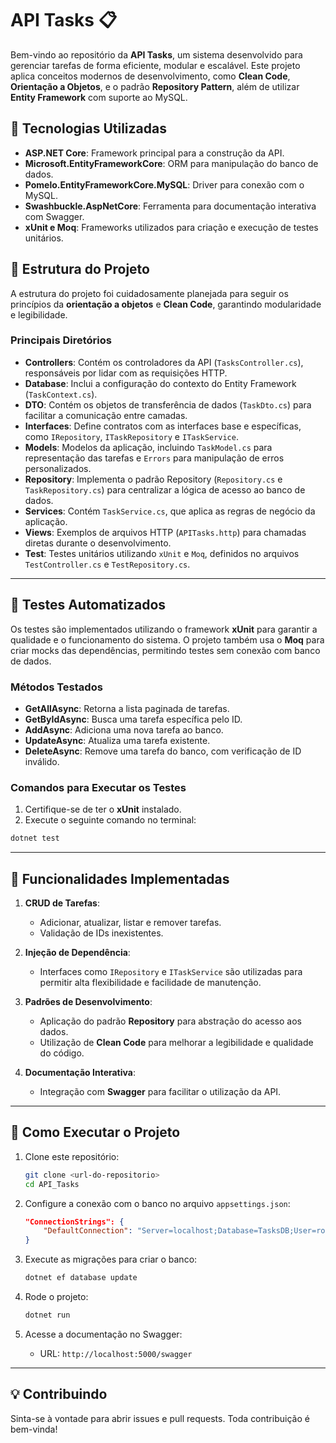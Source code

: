 # API Tasks 📋

Bem-vindo ao repositório da **API Tasks**, um sistema desenvolvido para gerenciar tarefas de forma eficiente, modular e escalável. Este projeto aplica conceitos modernos de desenvolvimento, como **Clean Code**, **Orientação a Objetos**, e o padrão **Repository Pattern**, além de utilizar **Entity Framework** com suporte ao MySQL.

## 🔧 Tecnologias Utilizadas

- **ASP.NET Core**: Framework principal para a construção da API.
- **Microsoft.EntityFrameworkCore**: ORM para manipulação do banco de dados.
- **Pomelo.EntityFrameworkCore.MySQL**: Driver para conexão com o MySQL.
- **Swashbuckle.AspNetCore**: Ferramenta para documentação interativa com Swagger.
- **xUnit e Moq**: Frameworks utilizados para criação e execução de testes unitários.

## 📂 Estrutura do Projeto

A estrutura do projeto foi cuidadosamente planejada para seguir os princípios da **orientação a objetos** e **Clean Code**, garantindo modularidade e legibilidade.

### **Principais Diretórios**

- **Controllers**: Contém os controladores da API (`TasksController.cs`), responsáveis por lidar com as requisições HTTP.
- **Database**: Inclui a configuração do contexto do Entity Framework (`TaskContext.cs`).
- **DTO**: Contém os objetos de transferência de dados (`TaskDto.cs`) para facilitar a comunicação entre camadas.
- **Interfaces**: Define contratos com as interfaces base e específicas, como `IRepository`, `ITaskRepository` e `ITaskService`.
- **Models**: Modelos da aplicação, incluindo `TaskModel.cs` para representação das tarefas e `Errors` para manipulação de erros personalizados.
- **Repository**: Implementa o padrão Repository (`Repository.cs` e `TaskRepository.cs`) para centralizar a lógica de acesso ao banco de dados.
- **Services**: Contém `TaskService.cs`, que aplica as regras de negócio da aplicação.
- **Views**: Exemplos de arquivos HTTP (`APITasks.http`) para chamadas diretas durante o desenvolvimento.
- **Test**: Testes unitários utilizando `xUnit` e `Moq`, definidos no arquivos `TestController.cs` e `TestRepository.cs`.

---

## 🧪 Testes Automatizados

Os testes são implementados utilizando o framework **xUnit** para garantir a qualidade e o funcionamento do sistema. O projeto também usa o **Moq** para criar mocks das dependências, permitindo testes sem conexão com banco de dados.

### Métodos Testados

- **GetAllAsync**: Retorna a lista paginada de tarefas.
- **GetByIdAsync**: Busca uma tarefa específica pelo ID.
- **AddAsync**: Adiciona uma nova tarefa ao banco.
- **UpdateAsync**: Atualiza uma tarefa existente.
- **DeleteAsync**: Remove uma tarefa do banco, com verificação de ID inválido.

### Comandos para Executar os Testes

1. Certifique-se de ter o **xUnit** instalado.
2. Execute o seguinte comando no terminal:

```bash
dotnet test
```

---

## 🚀 Funcionalidades Implementadas

1. **CRUD de Tarefas**:
   - Adicionar, atualizar, listar e remover tarefas.
   - Validação de IDs inexistentes.

2. **Injeção de Dependência**:
   - Interfaces como `IRepository` e `ITaskService` são utilizadas para permitir alta flexibilidade e facilidade de manutenção.

3. **Padrões de Desenvolvimento**:
   - Aplicação do padrão **Repository** para abstração do acesso aos dados.
   - Utilização de **Clean Code** para melhorar a legibilidade e qualidade do código.

4. **Documentação Interativa**:
   - Integração com **Swagger** para facilitar o utilização da API.

---

## 🌟 Como Executar o Projeto

1. Clone este repositório:
   ```bash
   git clone <url-do-repositorio>
   cd API_Tasks
   ```

2. Configure a conexão com o banco no arquivo `appsettings.json`:
   ```json
   "ConnectionStrings": {
       "DefaultConnection": "Server=localhost;Database=TasksDB;User=root;Password=yourpassword;"
   }
   ```

3. Execute as migrações para criar o banco:
   ```bash
   dotnet ef database update
   ```

4. Rode o projeto:
   ```bash
   dotnet run
   ```

5. Acesse a documentação no Swagger:
   - URL: `http://localhost:5000/swagger`

---

## 💡 Contribuindo

Sinta-se à vontade para abrir issues e pull requests. Toda contribuição é bem-vinda!
